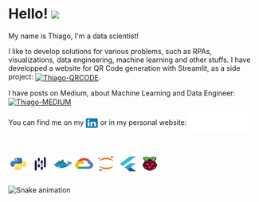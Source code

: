 # Hello! <img src="https://raw.githubusercontent.com/MartinHeinz/MartinHeinz/master/wave.gif" width="30px">

My name is Thiago, I'm a data scientist!

<p dir="auto">I like to develop solutions for various problems, such as RPAs, visualizations, data engineering, machine learning and other stuffs. I have developped a website for QR Code generation with Streamlit, as a side project: <a href="https://qrcode-generator-k5fvjsjxja-rj.a.run.app/" rel="nofollow"><img align="center" alt="Thiago-QRCODE" height="20" width="25" src="https://streamlit.io/images/brand/streamlit-mark-color.png" alt="Streamlit" style="max-width: 100%;"></a>.</p>

I have posts on Medium, about Machine Learning and Data Engineer: <a href="https://thiago-bellotto.medium.com/" rel="nofollow"><img align="center" alt="Thiago-MEDIUM" height="30" width="150" src="https://miro.medium.com/max/8976/1*Ra88BZ-CSTovFS2ZSURBgg.png" alt="Medium" style="max-width: 100%;"></a>

<p dir="auto">You can find me on my <a href="https://www.linkedin.com/in/thiago-bellotto/" rel="nofollow"><img align="center" alt="Thiago-fluter" height="20" width="25" src="https://github.com/devicons/devicon/blob/master/icons/linkedin/linkedin-original.svg" alt="LinkedIn" style="max-width: 100%;"></a> or in my personal website:  <a href="https://www.thiago-bellotto.com/" rel="nofollow"><img align="center" alt="Thiago-Website" height="40" width="120" src="https://github.com/thiagobellotto/thiagobellotto/blob/main/default-monochrome-white.png" alt="Website" style="max-width: 100%, max-height: 100%;"></a></p>

<h2 dir="auto"></h2>
<div dir="icons"><br>
  <img align="center" alt="Thiago-python" height="30" width="40" src="https://github.com/devicons/devicon/blob/master/icons/python/python-original.svg" style="max-width:100%;">
  <img align="center" alt="Thiago-docker" height="30" width="40" src="https://github.com/devicons/devicon/blob/master/icons/pandas/pandas-original.svg" style="max-width:100%;">
  <img align="center" alt="Thiago-docker" height="30" width="40" src="https://github.com/devicons/devicon/blob/master/icons/docker/docker-original.svg" style="max-width:100%;">
  <img align="center" alt="Thiago-gcloud" height="30" width="40" src="https://github.com/devicons/devicon/blob/master/icons/googlecloud/googlecloud-original.svg" style="max-width:100%;">
  <img align="center" alt="Thiago-jupyter" height="30" width="40" src="https://github.com/devicons/devicon/blob/master/icons/jupyter/jupyter-original.svg" style="max-width:100%;">
  <img align="center" alt="Thiago-fluter" height="30" width="40" src="https://github.com/devicons/devicon/blob/master/icons/flutter/flutter-original.svg" style="max-width:100%;">
  <img align="center" alt="Thiago-raspberry" height="30" width="40" src="https://github.com/devicons/devicon/blob/master/icons/raspberrypi/raspberrypi-original.svg" style="max-width:100%;">
</div>
<h2 dir="auto"></h2>

![Snake animation](https://github.com/thiagobellotto/thiagobellotto/blob/output/github-contribution-grid-snake.svg)
